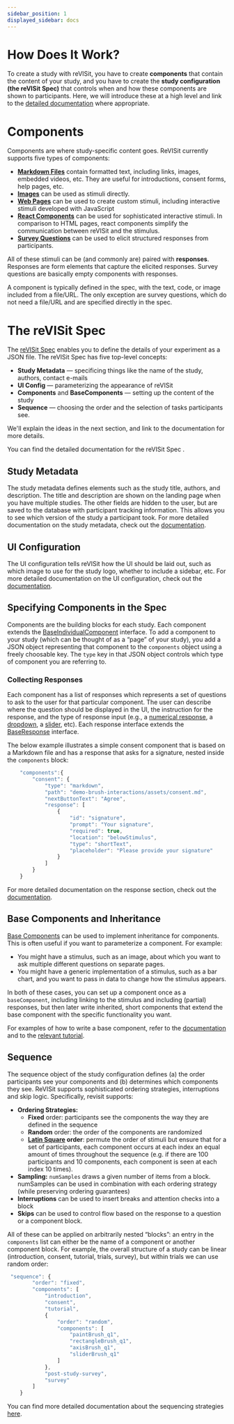 ```yaml
---
sidebar_position: 1
displayed_sidebar: docs
---
```


# How Does It Work?

To create a study with reVISit, you have to create **components** that contain the content of your study, and you have to create the **study configuration (the reVISit Spec)** that controls when and how these components are shown to participants. Here, we will introduce these at a high level and link to the [detailed documentation](../typedoc/globals) where appropriate. 

# Components

Components are where study-specific content goes. ReVISit currently supports five types of components: 

* **[Markdown Files](../typedoc/interfaces/MarkdownComponent)** contain formatted text, including links, images, embedded videos, etc. They are useful for introductions, consent forms, help pages, etc. 
* **[Images](../typedoc/interfaces/ImageComponent)** can be used as stimuli directly. 
* **[Web Pages](../typedoc/interfaces/WebsiteComponent)** can be used to create custom stimuli, including interactive stimuli developed with JavaScript 
* **[React Components](../typedoc/interfaces/ReactComponent)** can be used for sophisticated interactive stimuli. In comparison to HTML pages, react components simplify the communication between reVISit and the stimulus. 
* **[Survey Questions](../typedoc/interfaces/QuestionnaireComponent)** can be used to elicit structured responses from participants.

All of these stimuli can be (and commonly are) paired with **responses**. Responses are form elements that capture the elicited responses. Survey questions are basically empty components with responses. 

A component is typically defined in the spec, with the text, code, or image included from a file/URL. The only exception are survey questions, which do not need a file/URL and are specified directly in the spec.

# The reVISit Spec

The [reVISit Spec](../typedoc/interfaces/StudyConfig) enables you to define the details of your experiment as a JSON file. The reVISit Spec has five top-level concepts: 

* **Study Metadata** — specificing things like the name of the study, authors, contact e-mails
* **UI Config** — parameterizing the appearance of reVISit
* **Components** and **BaseComponents** — setting up the content of the study
* **Sequence** — choosing the order and the selection of tasks participants see. 

We'll explain the ideas in the next section, and link to the documentation for more details. 

You can find the detailed documentation for the reVISit Spec .

## Study Metadata

The study metadata defines elements such as the study title, authors, and description. The title and description are shown on the landing page when you have multiple studies. The other fields are hidden to the user, but are saved to the database with participant tracking information. This allows you to see which version of the study a participant took. For more detailed documentation on the study metadata, check out the [documentation](../typedoc/interfaces/StudyMetadata).

## UI Configuration

The UI configuration tells reVISit how the UI should be laid out, such as which image to use for the study logo, whether to include a sidebar, etc. For more detailed documentation on the UI configuration, check out the [documentation](../typedoc/interfaces/UIConfig).

## Specifying Components in the Spec

Components are the building blocks for each study. Each component extends the [BaseIndividualComponent](../typedoc/interfaces/BaseIndividualComponent) interface. To add a component to your study (which can be thought of as a “page” of your study), you add a JSON object representing that component to the `components` object using a freely choosable key. The `type` key in that JSON object controls which type of component you are referring to. 

### Collecting Responses

Each component has a list of responses which represents a set of questions to ask to the user for that particular component. The user can describe where the question should be displayed in the UI, the instruction for the response, and the type of response input (e.g., a [numerical response](../typedoc/interfaces/NumericalResponse), a [dropdown](../typedoc/interfaces/DropdownResponse), a [slider](../typedoc/interfaces/SliderResponse), etc). Each response interface extends the [BaseResponse](../typedoc/interfaces/BaseResponse) interface.

The below example illustrates a simple consent component that is based on a Markdown file and has a response that asks for a signature, nested inside the `components` block: 

```js
    "components":{ 
        "consent": {
            "type": "markdown",
            "path": "demo-brush-interactions/assets/consent.md",
            "nextButtonText": "Agree",
            "response": [
                {
                    "id": "signature",
                    "prompt": "Your signature",
                    "required": true,
                    "location": "belowStimulus",
                    "type": "shortText",
                    "placeholder": "Please provide your signature"
                }
            ]
        }
    } 
```

For more detailed documentation on the response section, check out the [documentation](../typedoc/interfaces/BaseResponse).

## Base Components and Inheritance

[Base Components](../typedoc/interfaces/StudyConfig#properties) can be used to implement inheritance for components. This is often useful if you want to parameterize a component. For example: 

* You might have a stimulus, such as an image, about which you want to ask multiple different questions on separate pages.  
* You might have a generic implementation of a stimulus, such as a bar chart, and you want to pass in data to change how the stimulus appears. 

In both of these cases, you can set up a component once as a `baseComponent`, including linking to the stimulus and including (partial) responses, but then later write inherited, short components that extend the base component with the specific functionality you want. 

For examples of how to write a base component, refer to the [documentation](../typedoc/interfaces/StudyConfig#properties) and to the [relevant tutorial](../tutorials/html-stimulus.md).

## Sequence

The sequence object of the study configuration defines (a) the order participants see your components and (b) determines which components they see. ReVISit supports sophisticated ordering strategies, interruptions and skip logic. Specifically, revisit supports: 

* **Ordering Strategies:** 
    * **Fixed** order: participants see the components the way they are defined in the sequence
    * **Random** order: the order of the components are randomized
    * **[Latin Square](https://en.wikipedia.org/wiki/Latin_square) order**: permute the order of stimuli but ensure that for a set of participants, each component occurs at each index an equal amount of times throughout the sequence (e.g. if there are 100 participants and 10 components, each component is seen at each index 10 times).
* **Sampling:**  `numSamples` draws a given number of items from a block. numSamples can be used in combination with each ordering strategy (while preserving ordering guarantees)
* **Interruptions**  can be used to insert breaks and attention checks into a block
* **Skips** can be used to control flow based on the response to a question or a component block. 

All of these can be applied on arbitrarily nested “blocks”: an entry in the `components` list can either be the name of a component or another component block. For example, the overall structure of a study can be linear (introduction, consent, tutorial, trials, survey), but within trials we can use random order:  

```js
 "sequence": {
        "order": "fixed",
        "components": [
            "introduction",
            "consent",
            "tutorial",
            {
                "order": "random",
                "components": [
                    "paintBrush_q1",
                    "rectangleBrush_q1",
                    "axisBrush_q1",
                    "sliderBrush_q1"
                ]
            },
            "post-study-survey",
            "survey"
        ]
    }
```

You can find more detailed documentation about the sequencing strategies [here](../typedoc/interfaces/ComponentBlock).
